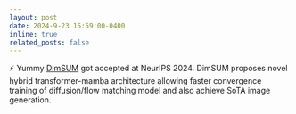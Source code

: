 ```yaml
---
layout: post
date: 2024-9-23 15:59:00-0400
inline: true
related_posts: false
---
```


:zap: Yummy [DimSUM](https://arxiv.org/abs/2411.04168) got accepted at NeurIPS 2024. DimSUM proposes novel hybrid transformer-mamba architecture allowing faster convergence training of diffusion/flow matching model and also achieve SoTA image generation. 